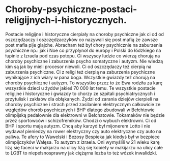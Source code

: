 # Choroby-psychiczne-postaci-religijnych-i-historycznych.
Postacie religijne i historyczne cierpiały na choroby psychiczne jak ci od od oszczędzaczy i oszczędzaczyków co nazywali się post mafią że zawsze post mafia pije glajche. Abracham też był chory psychicznie na zaburzenia psychiczne np.: jak i Noe co przypłynoł do europy i Polski do łódzkiego na łupinie z Izraela pod czas potopu. Ci wszyscy ludzie co wierzą chorują na choroby psychiczne i zaburzenia psycho somatyczne i autyzm. Nie wiedzą kim są jak by mieli procesor niewoli. Ci od oszczędaczy też cierpią na zaburzenia psychiczne. Ci z religi też cierpią na zaburzenia psychiczne wynikające z ich wiary w pana boga. 
Wszystkie gwiazdy też chorują na choroby psychiczne i autyzm. To wszystko przez to że Ewa rodziła za karę wszystkie dzieci u żydów jakieś 70 000 lat temu. Te wszystkie postacie religijne i historyczne i gwiazdy to chorzy ze szpitali psychiatrycznych i przytulisk i zakłaów dla obłąkanych. 
Żydzi od zarania dziejów cierpieli na choroby psychiczne i strach przed zasilaniem elektrycznym całkowicie ze wzgłędów chorób psychicznych i BHP dlatego zbudowali w Bełchtowie olimpijską pedałownie dla elektrowni w Bełchatowie. 
Tokamaków nie będzie przez sportowców i schizofremików. Chodzi o wybuch elektrowni. Ci od BHP i sportu mają autyzm. Chcą aby karzyd był mijonerem Lotto i nie wydawał pieniedzy na rower elektryczny czy auto elektryczne czy auto na paliwa. 
Te afery to Wawelski i Bezosy Bespieka jak kiedyś był w bezpiece olimpijczyków Wałęsa. To autyzm z izraela. 
Oni wymyślili w 21 wieku karę liżą się faceci w makjarzu na ulicy liżą się kobiety w makijarzu na ulicy całe to LGBT to niepełsnosprawny jak ciężąrna lezba to też wózek inwalidzki. 

